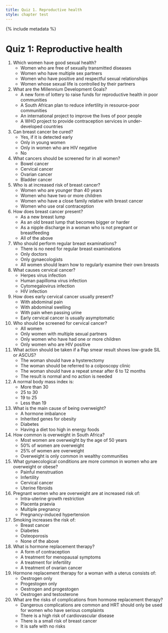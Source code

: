 ```yaml
---
title: Quiz 1. Reproductive health
style: chapter test
---
```


{% include metadata %}

# Quiz 1: Reproductive health

1.	Which women have good sexual health?
	-	Women who are free of sexually transmitted diseases
	-	Women who have multiple sex partners
	+	Women who have positive and respectful sexual relationships
	-	Women whose sexual life is controlled by their partners
2.	What are the Millennium Development Goals?
	-	A new form of lottery to raise funds for reproductive health in poor communities
	-	A South African plan to reduce infertility in resource-poor communities
	+	An international project to improve the lives of poor people
	-	A WHO project to provide contraception services in under-developed countries
3.	Can breast cancer be cured?
	+	Yes, if it is detected early
	-	Only in young women
	-	Only in women who are HIV negative
	-	No
4.	What cancers should be screened for in all women?
	-	Bowel cancer
	+	Cervical cancer
	-	Ovarian cancer
	-	Bladder cancer
5.	Who is at increased risk of breast cancer?
	-	Women who are younger than 40 years
	-	Women who have two or more children
	+	Women who have a close family relative with breast cancer
	-	Women who use oral contraception
6.	How does breast cancer present?
	-	As a new breast lump
	-	As an old breast lump that becomes bigger or harder
	-	As a nipple discharge in a woman who is not pregnant or breastfeeding
	+	All of the above
7.	Who should perform regular breast examinations?
	-	There is no need for regular breast examinations
	-	Only doctors
	-	Only gynaecologists
	+	All women should learn how to regularly examine their own breasts
8.	What causes cervical cancer?
	-	Herpes virus infection
	+	Human papilloma virus infection
	-	Cytomegalovirus infection
	-	HIV infection
9.	How does early cervical cancer usually present?
	-	With abdominal pain
	-	With abdominal swelling
	-	With pain when passing urine
	+	Early cervical cancer is usually asymptomatic
10.	Who should be screened for cervical cancer?
	+	All women
	-	Only women with multiple sexual partners
	-	Only women who have had one or more children
	-	Only women who are HIV positive
11.	What action should be taken if a Pap smear result shows low-grade SIL or ASCUS?
	-	The woman should have a hysterectomy
	-	The woman should be referred to a colposcopy clinic
	+	The woman should have a repeat smear after 6 to 12 months
	-	The result is normal and no action is needed
12.	A normal body mass index is:
	-	More than 30
	-	25 to 30
	+	19 to 25
	-	Less than 19
13.	What is the main cause of being overweight?
	-	A hormone imbalance
	-	Inherited genes for obesity
	-	Diabetes
	+	Having a diet too high in energy foods
14.	How common is overweight in South Africa?
	-	Most women are overweight by the age of 50 years
	+	50% of women are overweight
	-	25% of women are overweight
	-	Overweight is only common in wealthy communities
15.	What gynaecological conditions are more common in women who are overweight or obese?
	-	Painful menstruation
	+	Infertility
	-	Cervical cancer
	-	Uterine fibroids
16.	Pregnant women who are overweight are at increased risk of:
	-	Intra-uterine growth restriction
	-	Placenta praevia
	-	Multiple pregnancy
	+	Pregnancy-induced hypertension
17.	Smoking increases the risk of:
	-	Breast cancer
	-	Diabetes
	+	Osteoporosis
	-	None of the above
18.	What is hormone replacement therapy?
	-	A form of contraception
	+	A treatment for menopausal symptoms
	-	A treatment for infertility
	-	A treatment of ovarian cancer
19.	Hormone replacement therapy for a woman with a uterus consists of:
	-	Oestrogen only
	-	Progestogen only
	+	Oestrogen and progestogen
	-	Oestrogen and testosterone
20.	What are the risks of complications from hormone replacement therapy?
	-	Dangerous complications are common and HRT should only be used for women who have serious complaints
	-	There is a high risk of cardiovascular disease
	+	There is a small risk of breast cancer
	-	It is safe with no risks
